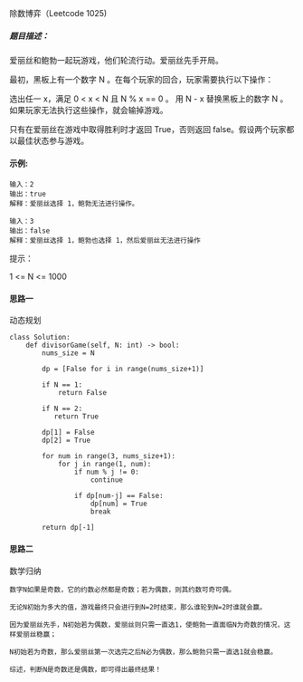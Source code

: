 除数博弈（Leetcode 1025)

##### 题目描述：
爱丽丝和鲍勃一起玩游戏，他们轮流行动。爱丽丝先手开局。

最初，黑板上有一个数字 N 。在每个玩家的回合，玩家需要执行以下操作：

选出任一 x，满足 0 < x < N 且 N % x == 0 。
用 N - x 替换黑板上的数字 N 。
如果玩家无法执行这些操作，就会输掉游戏。

只有在爱丽丝在游戏中取得胜利时才返回 True，否则返回 false。假设两个玩家都以最佳状态参与游戏。




#### 示例:

```
输入：2
输出：true
解释：爱丽丝选择 1，鲍勃无法进行操作。

输入：3
输出：false
解释：爱丽丝选择 1，鲍勃也选择 1，然后爱丽丝无法进行操作

```

提示：

1 <= N <= 1000


#### 思路一
动态规划

```
class Solution:
    def divisorGame(self, N: int) -> bool:
    	nums_size = N
    	
    	dp = [False for i in range(nums_size+1)]
    	
    	if N == 1:
    		return False
    		
    	if N == 2:
    	   return True
    	   
    	dp[1] = False
    	dp[2] = True
    	
    	for num in range(3, nums_size+1):
    		for j in range(1, num):
    			if num % j != 0:
    				continue  
    				
    			if dp[num-j] == False:
    				dp[num] = True
    				break
    				    	
    	return dp[-1]

```

#### 思路二
数学归纳

```
数字N如果是奇数，它的约数必然都是奇数；若为偶数，则其约数可奇可偶。

无论N初始为多大的值，游戏最终只会进行到N=2时结束，那么谁轮到N=2时谁就会赢。

因为爱丽丝先手，N初始若为偶数，爱丽丝则只需一直选1，使鲍勃一直面临N为奇数的情况，这样爱丽丝稳赢；

N初始若为奇数，那么爱丽丝第一次选完之后N必为偶数，那么鲍勃只需一直选1就会稳赢。

综述，判断N是奇数还是偶数，即可得出最终结果！

```
